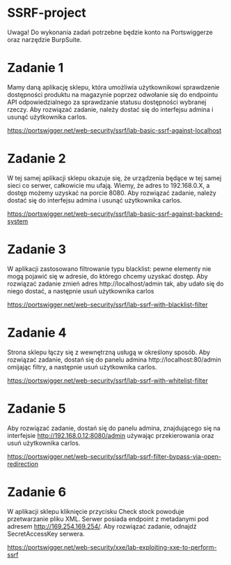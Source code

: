 # SSRF-project
Uwaga! Do wykonania zadań potrzebne będzie konto na Portswiggerze oraz narzędzie BurpSuite.
# Zadanie 1
Mamy daną aplikację sklepu, która umożliwia użytkownikowi sprawdzenie dostępności produktu na magazynie poprzez odwołanie się do endpointu API odpowiedzialnego za sprawdzanie statusu dostępności wybranej rzeczy.
Aby rozwiązać zadanie, należy dostać się do interfejsu admina i usunąć użytkownika carlos. 

https://portswigger.net/web-security/ssrf/lab-basic-ssrf-against-localhost

# Zadanie 2
W tej samej aplikacji sklepu okazuje się, że urządzenia będące w tej samej sieci co serwer, całkowicie mu ufają. Wiemy, że adres to 192.168.0.X, a dostęp możemy uzyskać na porcie 8080. 
Aby rozwiązać zadanie, należy dostać się do interfejsu admina i usunąć użytkownika carlos.

https://portswigger.net/web-security/ssrf/lab-basic-ssrf-against-backend-system

# Zadanie 3
W aplikacji zastosowano filtrowanie typu blacklist: pewne elementy nie mogą pojawić się w adresie, do którego chcemy uzyskać dostęp.
Aby rozwiązać zadanie zmień adres http://localhost/admin tak, aby udało się do niego dostać, a następnie usuń użytkownika carlos

https://portswigger.net/web-security/ssrf/lab-ssrf-with-blacklist-filter

# Zadanie 4
Strona sklepu łączy się z wewnętrzną usługą w określony sposób. Aby rozwiązać zadanie, dostań się do panelu admina http://localhost:80/admin omijając filtry, a następnie usuń użytkownika carlos.

https://portswigger.net/web-security/ssrf/lab-ssrf-with-whitelist-filter

# Zadanie 5
Aby rozwiązać zadanie, dostań się do panelu admina, znajdującego się na interfejsie http://192.168.0.12:8080/admin używając przekierowania oraz usuń użytkownika carlos.

https://portswigger.net/web-security/ssrf/lab-ssrf-filter-bypass-via-open-redirection

# Zadanie 6
W aplikacji sklepu kliknięcie przycisku Check stock powoduje przetwarzanie pliku XML. Serwer posiada endpoint z metadanymi pod adresem http://169.254.169.254/. 
Aby rozwiązać zadanie, odnajdź SecretAccessKey serwera.

https://portswigger.net/web-security/xxe/lab-exploiting-xxe-to-perform-ssrf

